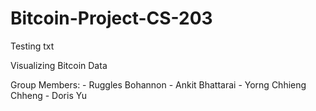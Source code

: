 # Bitcoin-Project-CS-203

Testing txt

Visualizing Bitcoin Data

Group Members:
    - Ruggles Bohannon
    - Ankit Bhattarai
    - Yorng Chhieng Chheng
    - Doris Yu